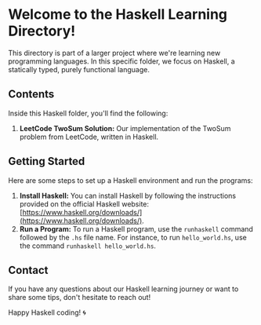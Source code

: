 # Welcome to the Haskell Learning Directory!

This directory is part of a larger project where we're learning new programming languages. In this specific folder, we focus on Haskell, a statically typed, purely functional language.

## Contents

Inside this Haskell folder, you'll find the following:

1. **LeetCode TwoSum Solution:** Our implementation of the TwoSum problem from LeetCode, written in Haskell.

## Getting Started

Here are some steps to set up a Haskell environment and run the programs:

1. **Install Haskell:** You can install Haskell by following the instructions provided on the official Haskell website: [https://www.haskell.org/downloads/](https://www.haskell.org/downloads/).
2. **Run a Program:** To run a Haskell program, use the `runhaskell` command followed by the `.hs` file name. For instance, to run `hello_world.hs`, use the command `runhaskell hello_world.hs`.

## Contact

If you have any questions about our Haskell learning journey or want to share some tips, don't hesitate to reach out!

Happy Haskell coding! 🌀
